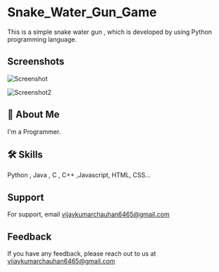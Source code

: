 # Snake_Water_Gun_Game
This is a simple snake water gun , which is developed by using Python programming language.


## Screenshots

 ![Screenshot](https://user-images.githubusercontent.com/89354259/187977536-0e5379c0-edfb-4031-9270-666cb1d8e940.png)

![Screenshot2](https://user-images.githubusercontent.com/89354259/187977810-4e522c37-5568-45f9-8542-f5aed526b5af.png)

## 🚀 About Me
I'm a Programmer.



## 🛠 Skills
Python , Java , C , C++ ,Javascript, HTML, CSS...



    
## Support

For support, email vijaykumarchauhan6465@gmail.com 

## Feedback

If you have any feedback, please reach out to us at vijaykumarchauhan6465@gmail.com
